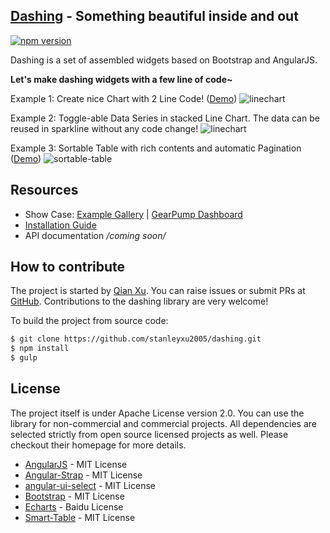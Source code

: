 ## [Dashing](https://github.com/stanleyxu2005/dashing) - Something beautiful inside and out

[![npm version](https://badge.fury.io/js/dashing.svg)](http://badge.fury.io/js/dashing) 

Dashing is a set of assembled widgets based on Bootstrap and AngularJS. 

**Let's make dashing widgets with a few line of code~**

Example 1: Create nice Chart with 2 Line Code! ([Demo](http://mmjd.com/dashing/examples/#/charts/line))
![linechart](https://cloud.githubusercontent.com/assets/5162687/9703234/928806f8-54af-11e5-9b01-6ed20ecf2aff.png)

Example 2: Toggle-able Data Series in stacked Line Chart. The data can be reused in sparkline without any code change!
![linechart](https://cloud.githubusercontent.com/assets/5162687/8435436/b6116760-1f83-11e5-8091-9471e85e5796.png)

Example 3: Sortable Table with rich contents and automatic Pagination ([Demo](http://mmjd.com/dashing/examples/#/tables/sortable))
![sortable-table](https://cloud.githubusercontent.com/assets/5162687/10240430/6cb0ae9e-690e-11e5-9423-5bfce00d1cbc.png)

## Resources

* Show Case: [Example Gallery](http://mmjd.com/dashing/examples) | [GearPump Dashboard](https://github.com/gearpump/gearpump)
* [Installation Guide](https://github.com/stanleyxu2005/dashing/blob/master/INSTALL.md)
* API documentation */coming soon/*

## How to contribute

The project is started by [Qian Xu](http://mmjd.com/). You can raise issues or submit PRs at [GitHub](https://github.com/stanleyxu2005/dashing). Contributions to the dashing library are very welcome!

To build the project from source code:

``` bash
$ git clone https://github.com/stanleyxu2005/dashing.git
$ npm install
$ gulp
```

## License

The project itself is under Apache License version 2.0. You can use the library for non-commercial and commercial projects. All dependencies are selected strictly from open source licensed projects as well. Please checkout their homepage for more details.

+ [AngularJS](http://angularjs.org) - MIT License
+ [Angular-Strap](http://mgcrea.github.io/angular-strap) - MIT License
+ [angular-ui-select](https://github.com/angular-ui/ui-select) - MIT License
+ [Bootstrap](http://getbootstrap.com) - MIT License
+ [Echarts](http://echarts.baidu.com/) - Baidu License
+ [Smart-Table](http://lorenzofox3.github.io/smart-table-website/) - MIT License
